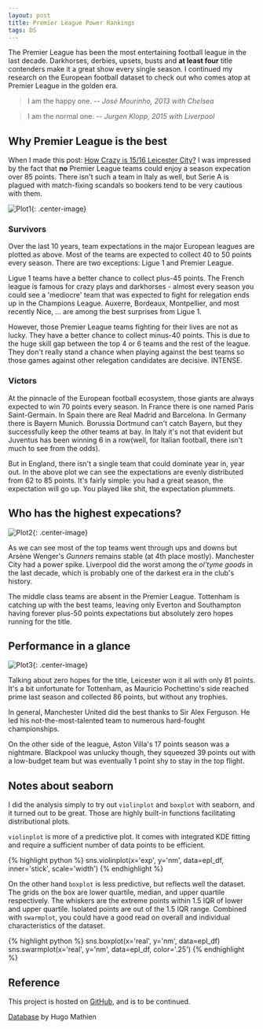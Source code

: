 ```yaml
---
layout: post
title: Premier League Power Rankings
tags: DS
---
```


The Premier League has been the most entertaining football league in the last decade. Darkhorses, derbies, upsets, busts and **at least four** title contenders make it a great show every single season. I continued my research on the European football dataset to check out who comes atop at Premier League in the golden era.

> I am the happy one.
> -- *José Mourinho, 2013 with Chelsea*

> I am the normal one.
> -- *Jurgen Klopp, 2015 with Liverpool*


## Why Premier League is the best


When I made this post: [How Crazy is 15/16 Leicester City?](https://jiaxigu.github.io/visualization/2017/08/23/how-crazy-is-leicester-city/) I was impressed by the fact that **no** Premier League teams could enjoy a season expecation over 85 points. There isn't such a team in Italy as well, but Serie A is plagued with match-fixing scandals so bookers tend to be very cautious with them.

![Plot1](https://jiaxi-github-pages-photohost.oss-cn-beijing.aliyuncs.com/pyreneesalpaca/images/2017-11-20-league-dist.png){: .center-image}


### Survivors

Over the last 10 years, team expectations in the major European leagues are plotted as above. Most of the teams are expected to collect 40 to 50 points every season. There are two exceptions: Ligue 1 and Premier League.

Ligue 1 teams have a better chance to collect plus-45 points. The French league is famous for crazy plays and darkhorses - almost every season you could see a 'mediocre' team that was expected to fight for relegation ends up in the Champions League. Auxerre, Bordeaux, Montpellier, and most recently Nice, ... are among the best surprises from Ligue 1.

However, those Premier League teams fighting for their lives are not as lucky. They have a better chance to collect minus-40 points. This is due to the huge skill gap between the top 4 or 6 teams and the rest of the league. They don't really stand a chance when playing against the best teams so those games against other relegation candidates are decisive. INTENSE.

### Victors

At the pinnacle of the European football ecosystem, those giants are always expected to win 70 points every season. In France there is one named Paris Saint-Germain. In Spain there are Real Madrid and Barcelona. In Germany there is Bayern Munich. Borussia Dortmund can't catch Bayern, but they successfully keep the other teams at bay. In Italy it's not that evident but Juventus has been winning 6 in a row(well, for Italian football, there isn't much to see from the odds).

But in England, there isn't a single team that could dominate year in, year out. In the above plot we can see the expectations are evenly distributed from 62 to 85 points. It's fairly simple: you had a great season, the expectation will go up. You played like shit, the expectation plummets.

## Who has the highest expecations?

![Plot2](https://jiaxi-github-pages-photohost.oss-cn-beijing.aliyuncs.com/pyreneesalpaca/images/2017-11-20-pl-exp.png){: .center-image}

As we can see most of the top teams went through ups and downs but Arsène Wenger's _Gunners_ remains stable (at 4th place mostly). Manchester City had a power spike. Liverpool did the worst among the *ol'tyme goods* in the last decade, which is probably one of the darkest era in the club's history.

The middle class teams are absent in the Premier League. Tottenham is catching up with the best teams, leaving only Everton and Southampton having forever plus-50 points expectations but absolutely zero hopes running for the title.

## Performance in a glance

![Plot3](https://jiaxi-github-pages-photohost.oss-cn-beijing.aliyuncs.com/pyreneesalpaca/images/2017-11-20-pl-real.png){: .center-image}

Talking about zero hopes for the title, Leicester won it all with only 81 points. It's a bit unfortunate for Tottenham, as Mauricio Pochettino's side reached prime last season and collected 86 points, but without any trophies.

In general, Manchester United did the best thanks to Sir Alex Ferguson. He led his not-the-most-talented team to numerous hard-fought championships.

On the other side of the league, Aston Villa's 17 points season was a nightmare. Blackpool was unlucky though, they squeezed 39 points out with a low-budget team but was eventually 1 point shy to stay in the top flight.

## Notes about seaborn

I did the analysis simply to try out `violinplot` and `boxplot` with seaborn, and it turned out to be great. Those are highly built-in functions facilitating distributional plots.

`violinplot` is more of a predictive plot. It comes with integrated KDE fitting and require a sufficient number of data points to be efficient. 

{% highlight python %}
sns.violinplot(x='exp', y='nm', data=epl_df, inner='stick', scale='width')
{% endhighlight %}

On the other hand `boxplot` is less predictive, but reflects well the dataset. The grids on the box are lower quartile, median, and upper quartile respectively. The whiskers are the extreme points within 1.5 IQR of lower and upper quartile. Isolated points are out of the 1.5 IQR range. Combined with `swarmplot`, you could have a good read on overall and individual characteristics of the dataset.

{% highlight python %}
sns.boxplot(x='real', y='nm', data=epl_df)
sns.swarmplot(x='real', y='nm', data=epl_df, color='.25')
{% endhighlight %}

## Reference

This project is hosted on [GitHub](https://github.com/Jiaxigu/eu-football-analysis), and is to be continued.

[Database](https://www.kaggle.com/hugomathien/soccer) by Hugo Mathien
